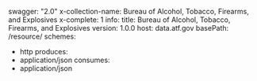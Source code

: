 swagger: "2.0"
x-collection-name: Bureau of Alcohol, Tobacco, Firearms, and Explosives
x-complete: 1
info:
  title: Bureau of Alcohol, Tobacco, Firearms, and Explosives
  version: 1.0.0
host: data.atf.gov
basePath: /resource/
schemes:
- http
produces:
- application/json
consumes:
- application/json